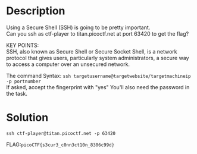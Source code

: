 # Description

Using a Secure Shell (SSH) is going to be pretty important.<br>
Can you ssh as ctf-player to titan.picoctf.net at port 63420 to get the flag?<br>

KEY POINTS:<br>
SSH, also known as Secure Shell or Secure Socket Shell, is a network protocol that gives users, particularly system administrators, a secure way to access a computer over an unsecured network.

The command Syntax:
`ssh targetusername@targetwebsite/targetmachineip -p portnumber` <br>
 If asked, accept the fingerprint with "yes"
 You'll also need the password in the task.

 # Solution 
 `ssh ctf-player@titan.picoctf.net -p 63420`

FLAG:`picoCTF{s3cur3_c0nn3ct10n_8306c99d}`

